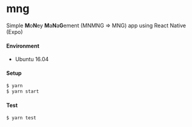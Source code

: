 # mng

Simple **M**o**N**ey **M**a**N**a**G**ement (MNMNG => MNG) app using React Native (Expo)

#### Environment

- Ubuntu 16.04

#### Setup

```bash
$ yarn
$ yarn start
```

#### Test

```bash
$ yarn test
```
